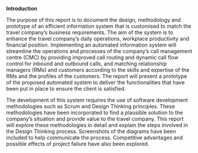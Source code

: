 **Introduction**

The purpose of this report is to document the design, methodology and prototype of an efficient information system that is customised to match the travel company’s business requirements. The aim of the system is to enhance the travel company’s daily operations, workplace productivity and financial position. Implementing an automated information system will streamline the operations and processes of the company’s call management centre (CMC) by providing improved call routing and dynamic call flow control for inbound and outbound calls, and matching relationship managers (RMs) and customers according to the skills and expertise of the RMs and the profiles of the customers. The report will present a prototype of the proposed automated system to deliver the functionalities that have been put in place to ensure the client is satisfied.

The development of this system requires the use of software development methodologies such as Scrum and Design Thinking principles. These methodologies have been incorporated to find a plausible solution to the company’s situation and provide value to the travel company. This report will explore these methodologies in detail and explain the steps involved in the Design Thinking process. Screenshots of the diagrams have been included to help communicate the process. Competitive advantages and possible effects of project failure have also been explored.
